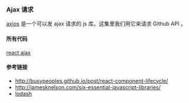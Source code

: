 ### Ajax 请求

[axios](https://github.com/mzabriskie/axios) 是一个可以发 ajax 请求的 js 库。这集里我们用它来请求 Github API 。

#### 所有代码

[react ajax](https://github.com/happypeter/react-transform-boilerplate/commit/5c7c113ea1aac09f998a8aa9f0a227cc67828e41)

#### 参考链接

* http://busypeoples.github.io/post/react-component-lifecycle/
* http://jamesknelson.com/six-essential-javascript-libraries/
* [lodash](https://github.com/lodash/lodash)
